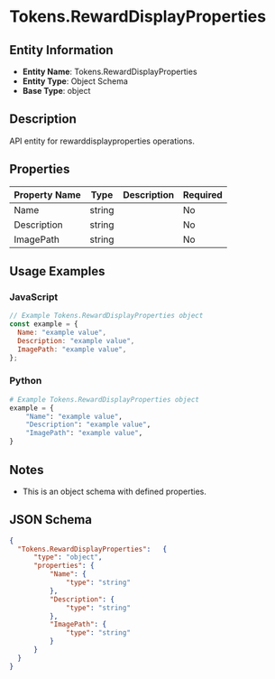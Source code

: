 # Tokens.RewardDisplayProperties

## Entity Information
- **Entity Name**: Tokens.RewardDisplayProperties
- **Entity Type**: Object Schema
- **Base Type**: object

## Description
API entity for rewarddisplayproperties operations.

## Properties

| Property Name | Type | Description | Required |
|---------------|------|-------------|----------|
| Name | string |  | No |
| Description | string |  | No |
| ImagePath | string |  | No |

## Usage Examples

### JavaScript
```javascript
// Example Tokens.RewardDisplayProperties object
const example = {
  Name: "example value",
  Description: "example value",
  ImagePath: "example value",
};
```

### Python
```python
# Example Tokens.RewardDisplayProperties object
example = {
    "Name": "example value",
    "Description": "example value",
    "ImagePath": "example value",
}
```

## Notes
- This is an object schema with defined properties.

## JSON Schema
```json
{
  "Tokens.RewardDisplayProperties":   {
      "type": "object",
      "properties": {
          "Name": {
              "type": "string"
          },
          "Description": {
              "type": "string"
          },
          "ImagePath": {
              "type": "string"
          }
      }
  }
}
```
